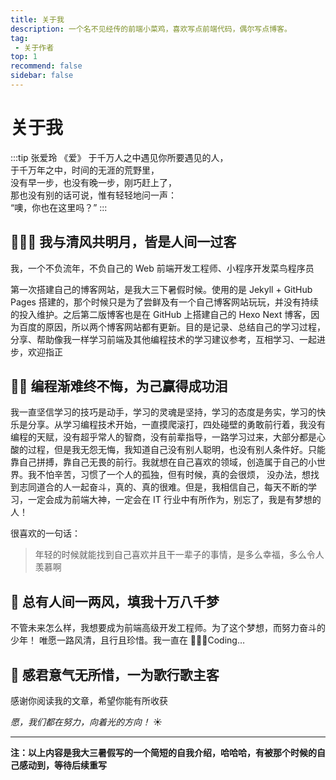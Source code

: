 ```yaml
---
title: 关于我
description: 一个名不见经传的前端小菜鸡，喜欢写点前端代码，偶尔写点博客。
tag:
 - 关于作者
top: 1
recommend: false
sidebar: false
---
```


# 关于我
:::tip 张爱玲 《爱》
于千万人之中遇见你所要遇见的人，<br>
于千万年之中，时间的无涯的荒野里，<br>
没有早一步，也没有晚一步，刚巧赶上了，<br>
那也没有别的话可说，惟有轻轻地问一声：<br>
“噢，你也在这里吗？”
:::

## 🙋🏻‍♂️ 我与清风共明月，皆是人间一过客
我，一个不负流年，不负自己的 Web 前端开发工程师、小程序开发菜鸟程序员

第一次搭建自己的博客网站，是我大三下暑假时候。使用的是 Jekyll + GitHub Pages 搭建的，那个时候只是为了尝鲜及有一个自己博客网站玩玩，并没有持续的投入维护。之后第二版博客也是在 GitHub 上搭建自己的 Hexo Next 博客，因为百度的原因，所以两个博客网站都有更新。目的是记录、总结自己的学习过程，分享、帮助像我一样学习前端及其他编程技术的学习建议参考，互相学习、一起进步，欢迎指正

## 💪🏻 编程渐难终不悔，为己赢得成功泪
我一直坚信学习的技巧是动手，学习的灵魂是坚持，学习的态度是务实，学习的快乐是分享。从学习编程技术开始，一直摸爬滚打，四处碰壁的勇敢前行着，我没有编程的天赋，没有超乎常人的智商，没有前辈指导，一路学习过来，大部分都是心酸的过程，但是我无怨无悔，我知道自己没有别人聪明，也没有别人条件好。只能靠自己拼搏，靠自己无畏的前行。我就想在自己喜欢的领域，创造属于自己的小世界。我不怕辛苦，习惯了一个人的孤独，但有时候，真的会很烦， 没办法，想找到志同道合的人一起奋斗，真的、真的很难。但是，我相信自己，每天不断的学习，一定会成为前端大神，一定会在 IT 行业中有所作为，别忘了，我是有梦想的人！

很喜欢的一句话：
>年轻的时候就能找到自己喜欢并且干一辈子的事情，是多么幸福，多么令人羡慕啊

## 🌈 总有人间一两风，填我十万八千梦
不管未来怎么样，我想要成为前端高级开发工程师。为了这个梦想，而努力奋斗的少年！
唯愿一路风清，且行且珍惜。我一直在 👨🏻‍💻Coding…

## 🌹 感君意气无所惜，一为歌行歌主客
感谢你阅读我的文章，希望你能有所收获

*愿，我们都在努力，向着光的方向！* ☀️

---
**注：以上内容是我大三暑假写的一个简短的自我介绍，哈哈哈，有被那个时候的自己感动到，等待后续重写**